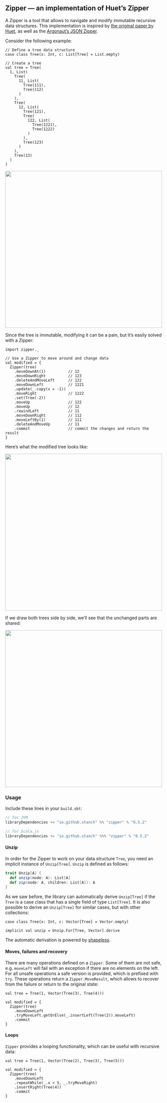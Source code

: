 ## Zipper — an implementation of Huet’s Zipper

A Zipper is a tool that allows to navigate and modify immutable recursive data structures.
This implementation is inspired by
[the original paper by Huet](https://www.st.cs.uni-saarland.de/edu/seminare/2005/advanced-fp/docs/huet-zipper.pdf),
as well as the [Argonaut’s JSON Zipper](http://argonaut.io/doc/zipper/).

Consider the following example:

```tut:silent
// Define a tree data structure
case class Tree(x: Int, c: List[Tree] = List.empty)

// Create a tree
val tree = Tree(
  1, List(
    Tree(
      11, List(
        Tree(111),
        Tree(112)
      )
    ),
    Tree(
      12, List(
        Tree(121),
        Tree(
          122, List(
            Tree(1221),
            Tree(1222)
          )
        ),
        Tree(123)
      )
    ),
    Tree(13)
  )
)
```

<img src="images/readme/tree.png" height="500px" />

Since the tree is immutable, modifying it can be a pain,
but it’s easily solved with a Zipper:

```tut:silent
import zipper._

// Use a Zipper to move around and change data
val modified = {
  Zipper(tree)
    .moveDownAt(1)          // 12
    .moveDownRight          // 123
    .deleteAndMoveLeft      // 122
    .moveDownLeft           // 1221
    .update(_.copy(x = -1))
    .moveRight              // 1222
    .set(Tree(-2))
    .moveUp                 // 122
    .moveUp                 // 12
    .rewindLeft             // 11
    .moveDownRight          // 112
    .moveLeftBy(1)          // 111
    .deleteAndMoveUp        // 11
    .commit                 // commit the changes and return the result
}
```

Here’s what the modified tree looks like:

<img src="images/readme/modified.png" height="500px" />

If we draw both trees side by side, we’ll see that
the unchanged parts are shared:

<img src="images/readme/both.png" height="500px" />

### Usage

Include these lines in your `build.sbt`:

```scala
// for JVM
libraryDependencies += "io.github.stanch" %% "zipper" % "0.5.2"

// for Scala.js
libraryDependencies += "io.github.stanch" %%% "zipper" % "0.5.2"
```

#### Unzip

In order for the Zipper to work on your data structure `Tree`, you need an implicit instance of `Unzip[Tree]`.
`Unzip` is defined as follows:

```scala
trait Unzip[A] {
  def unzip(node: A): List[A]
  def zip(node: A, children: List[A]): A
}
```

As we saw before, the library can automatically derive `Unzip[Tree]`
if the `Tree` is a case class that has a single field of type `List[Tree]`.
It is also possible to derive an `Unzip[Tree]` for similar cases, but with other collections:

```tut
case class Tree(x: Int, c: Vector[Tree] = Vector.empty)

implicit val unzip = Unzip.For[Tree, Vector].derive
```

The automatic derivation is powered by [shapeless](https://github.com/milessabin/shapeless).

#### Moves, failures and recovery

There are many operations defined on a `Zipper`.
Some of them are not safe, e.g. `moveLeft` will fail with an exception
if there are no elements on the left.
For all unsafe operations a safe version is provided, which is prefixed with `try`.
These operations return a `Zipper.MoveResult`, which allows to recover from the failure or return to the original state:

```tut
val tree = Tree(1, Vector(Tree(3), Tree(4)))

val modified = {
  Zipper(tree)
    .moveDownLeft
    .tryMoveLeft.getOrElse(_.insertLeft(Tree(2)).moveLeft)
    .commit
}
```

#### Loops

`Zipper` provides a looping functionality, which can be useful with recursive data:

```tut
val tree = Tree(1, Vector(Tree(2), Tree(3), Tree(5)))

val modified = {
  Zipper(tree)
    .moveDownLeft
    .repeatWhile(_.x < 5, _.tryMoveRight)
    .insertRight(Tree(4))
    .commit
}
```
